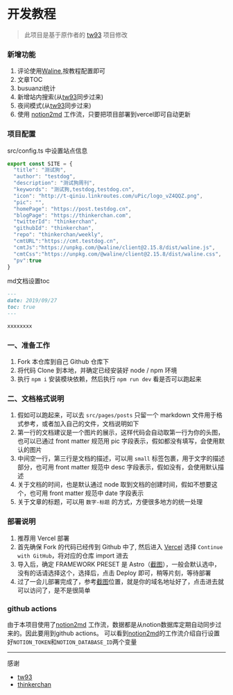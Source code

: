 # 开发教程

> 此项目是基于原作者的 [tw93](https://github.com/tw93/weekly) 项目修改

### 新增功能
1. 评论使用[Waline](https://waline.js.org/),按教程配置即可
2. 文章TOC
3. busuanzi统计
4. 新增站内搜索(从[tw93](https://github.com/tw93/weekly)同步过来)
5. 夜间模式(从[tw93](https://github.com/tw93/weekly)同步过来)
6. 使用 [notion2md](https://github.com/thinkerchan/notion2md) 工作流，只要把项目部署到vercel即可自动更新


### 项目配置
src/config.ts 中设置站点信息
```js
export const SITE = {
  "title": "测试狗",
  "author": "testdog",
  "description": "测试狗周刊",
  "keywords": "测试狗,testdog,testdog.cn",
  "icon": "http://t-qiniu.linkroutes.com/uPic/logo_vZ4QQZ.png",
  "pic": "",
  "homePage": "https://post.testdog.cn",
  "blogPage": "https://thinkerchan.com",
  "twitterId": "thinkerchan",
  "githubId": "thinkerchan",
  "repo": "thinkerchan/weekly",
  "cmtURL":"https://cmt.testdog.cn",
  "cmtJs":"https://unpkg.com/@waline/client@2.15.8/dist/waline.js",
  "cmtCss":"https://unpkg.com/@waline/client@2.15.8/dist/waline.css",
  "pv":true
}
```

md文档设置toc
```md
---
date: 2019/09/27
toc: true
---

xxxxxxxx
```

### 一、准备工作

1. Fork 本仓库到自己 Github 仓库下
2. 将代码 Clone 到本地，并确定已经安装好 node / npm 环境
3. 执行 `npm i` 安装模块依赖，然后执行 `npm run dev` 看是否可以跑起来

### 二、文档格式说明

1. 假如可以跑起来，可以去 `src/pages/posts` 只留一个 markdown 文件用于格式参考，或者加入自己的文件，文档说明如下
2. 第一行的文档建议是一个图片的展示，这样代码会自动取第一行为你的头图，也可以已通过 front matter 规范用 pic 字段表示，假如都没有填写，会使用默认的图片
3. 中间空一行，第三行是文档的描述，可以用 `small` 标签包裹，用于文字的描述部分，也可用 front matter 规范中 desc 字段表示，假如没有，会使用默认描述
4. 关于文档的时间，也是默认通过 node 取到文档的创建时间，假如不想要这个，也可用 front matter 规范中 date 字段表示
5. 关于文章的标题，可以用 `数字-标题` 的方式，方便很多地方的统一处理

### 部署说明

1. 推荐用 Vercel 部署
2. 首先确保 Fork 的代码已经传到 Github 中了, 然后进入 [Vercel](https://vercel.com/new) 选择 `Continue with GitHub`，将对应的仓库 import 进去
3. 导入后，确定 FRAMEWORK PRESET 是 Astro（[截图](https://gw.alipayobjects.com/zos/k/ic/0BffKE.png)），一般会默认选中，没有的话请选择这个，选择后，点击 Deploy 即可，稍等片刻，等待部署
4. 过了一会儿部署完成了，参考[截图](https://gw.alipayobjects.com/zos/k/e3/QLS7dG.png)位置，就是你的域名地址好了，点击进去就可以访问了，是不是很简单


### github actions
由于本项目使用了[notion2md](https://github.com/thinkerchan/notion2md) 工作流，数据都是从notion数据库定期自动同步过来的。因此要用到github actions。 可以看到[notion2md](https://github.com/thinkerchan/notion2md)的工作流介绍自行设置好`NOTION_TOKEN`和`NOTION_DATABASE_ID`两个变量


---
感谢
- [tw93](https://github.com/tw93/weekly)
- [thinkerchan](https://github.com/thinkerchan/weekly)
